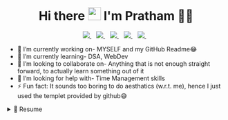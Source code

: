 <h1 align='center'>
  Hi there <img src="https://raw.githubusercontent.com/MartinHeinz/MartinHeinz/master/wave.gif" width="30px">
  I'm Pratham 🧑‍💻
</h1>

<p align='center'>
  <a href="https://github.com/prathamiitp">
    <img src="https://img.shields.io/badge/GitHub-100000?style=for-the-badge&logo=github&logoColor=white" />
  </a>&nbsp;&nbsp;
  <a href="https://www.linkedin.com/in/pratham-choudhary-871000129/">
    <img src="https://img.shields.io/badge/linkedin-%230077B5.svg?&style=for-the-badge&logo=linkedin&logoColor=white" />
  </a>&nbsp;&nbsp;
  <a href="https://www.instagram.com/pratham_0106/">
    <img src="https://img.shields.io/badge/instagram-%23E4405F.svg?&style=for-the-badge&logo=instagram&logoColor=white" />        
  </a>&nbsp;&nbsp;
  <a href="https://twitter.com/Pratham461660/">
    <img src="https://img.shields.io/badge/Twitter-1DA1F2?style=for-the-badge&logo=twitter&logoColor=white" />
  </a>&nbsp;&nbsp;
  <a href="mailto:https://prathamchoudhary4@gmail.com">
    <img src="https://img.shields.io/badge/Gmail-D14836?style=for-the-badge&logo=gmail&logoColor=white" />
  </a>&nbsp;&nbsp;
</p>
  
- 🔭 I’m currently working on- MYSELF and my GitHub Readme😂
- 🌱 I’m currently learning- DSA, WebDev
- 👯 I’m looking to collaborate on- Anything that is not enough straight forward, to actually learn something out of it
- 🤔 I’m looking for help with- Time Management skills
- ⚡ Fun fact: It sounds too boring to do aesthatics (w.r.t. me), hence I just used the templet provided by github😅

<details>
  <summary>📃 Resume</summary>


## Education

- 📖 **Bachelor of Technology in Electrical and Electronics Engineering**\
📆 July 2020 - Present\
📍 **Indian Institute of Technology, Patna** - Patna, Bihar

- 📖 **Intermediate**\
📆 May 2018 - April 2020\
📍 **Hillgrove Col's Academy Sumerpur** - Pali, Rajasthan

 - 📖 **Highschool**\
📆 May 2005 - April 2018\
📍 **St Paul's Sr. Sec. School** - Ajmer, Rajasthan
  
## Skills
  
  - **Programming languages:**
  <p align='center'>
  <img src="https://img.shields.io/badge/C-00599C?style=for-the-badge&logo=c&logoColor=white"/>
  <img src="https://img.shields.io/badge/C%2B%2B-00599C?style=for-the-badge&logo=c%2B%2B&logoColor=white"/>
  <img src="https://img.shields.io/badge/Python-FFD43B?style=for-the-badge&logo=python&logoColor=darkgreen"/>
  <img src="https://img.shields.io/badge/HTML5-E34F26?style=for-the-badge&logo=html5&logoColor=white"/>
  <img src="https://img.shields.io/badge/CSS3-1572B6?style=for-the-badge&logo=css3&logoColor=white"/>
  <img src="https://img.shields.io/badge/JavaScript-323330?style=for-the-badge&logo=javascript&logoColor=F7DF1E"/>
  <img src="https://img.shields.io/badge/OCTAVE-darkblue?style=for-the-badge&logo=octave&logoColor=fcd683"/>
  </p>
  
  - **Developer Tools:**
  <p align='center'>
  <img src="https://img.shields.io/badge/ros-%230A0FF9.svg?style=for-the-badge&logo=ros&logoColor=white"/>
  <img src="https://img.shields.io/badge/Ubuntu-E95420?style=for-the-badge&logo=ubuntu&logoColor=white"/>
  <img src="https://img.shields.io/badge/git-%23F05033.svg?style=for-the-badge&logo=git&logoColor=white"/>
  <img src="https://img.shields.io/badge/GNU%20Bash-4EAA25.svg?style=for-the-badge&logo=GNU-Bash&logoColor=white"/>
  <img src="https://img.shields.io/badge/Markdown-000000.svg?style=for-the-badge&logo=Markdown&logoColor=white">
  <img src="https://img.shields.io/badge/ros-%230A0FF9.svg?style=for-the-badge&logo=ros&logoColor=white"/>
  </p>
    
  - **Familiar Software:**
  <p align='center'>
  <img src="https://img.shields.io/badge/Visual%20Studio%20Code-0078d7.svg?style=for-the-badge&logo=visual-studio-code&logoColor=white"/>
  <img src="https://img.shields.io/badge/sublime_text-%23575757.svg?style=for-the-badge&logo=sublime-text&logoColor=important"/>
  <img src="https://img.shields.io/badge/github-%23121011.svg?style=for-the-badge&logo=github&logoColor=white"/>
  <img src="https://img.shields.io/badge/Anaconda-%2344A833.svg?style=for-the-badge&logo=anaconda&logoColor=white"/>
  <img src="https://img.shields.io/badge/Google%20Colab-F9AB00.svg?style=for-the-badge&logo=Google-Colab&logoColor=white"/>
  <img src="https://img.shields.io/badge/Jupyter-F37626.svg?style=for-the-badge&logo=Jupyter&logoColor=white">
  </p>
    
</details>  
 
